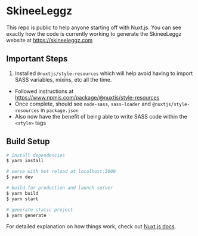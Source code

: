 # SkineeLeggz

This repo is public to help anyone starting off with Nuxt.js. You can see exactly how the code is currently working to generate the SkineeLeggz website at https://skineeleggz.com

## Important Steps

1. Installed `@nuxtjs/style-resources` which will help avoid having to import SASS variables, mixins, etc all the time.
- Followed instructions at https://www.npmjs.com/package/@nuxtjs/style-resources
- Once complete, should see `node-sass`, `sass-loader` and `@nuxtjs/style-resources` in `package.json`
- Also now have the benefit of being able to write SASS code within the `<style>` tags



## Build Setup

```bash
# install dependencies
$ yarn install

# serve with hot reload at localhost:3000
$ yarn dev

# build for production and launch server
$ yarn build
$ yarn start

# generate static project
$ yarn generate
```

For detailed explanation on how things work, check out [Nuxt.js docs](https://nuxtjs.org).
